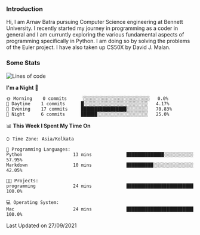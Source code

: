 ### Introduction
Hi, I am Arnav Batra pursuing Computer Science engineering at Bennett University. I recently started my journey in programming as a coder in general and I am curruntly exploring the various fundamental aspects of programming specifically in Python. 
I am doing so by solving the problems of the Euler project. 
I have also taken up CS50X by David J. Malan.

### Some Stats
<!--START_SECTION:waka-->
![Lines of code](https://img.shields.io/badge/From%20Hello%20World%20I%27ve%20Written-249%20lines%20of%20code-blue)

**I'm a Night 🦉** 

```text
🌞 Morning    0 commits      ░░░░░░░░░░░░░░░░░░░░░░░░░   0.0% 
🌆 Daytime    1 commits      █░░░░░░░░░░░░░░░░░░░░░░░░   4.17% 
🌃 Evening    17 commits     █████████████████░░░░░░░░   70.83% 
🌙 Night      6 commits      ██████░░░░░░░░░░░░░░░░░░░   25.0%

```


📊 **This Week I Spent My Time On** 

```text
⌚︎ Time Zone: Asia/Kolkata

💬 Programming Languages: 
Python                   13 mins             ██████████████░░░░░░░░░░░   57.95% 
Markdown                 10 mins             ██████████░░░░░░░░░░░░░░░   42.05%

🐱‍💻 Projects: 
programming              24 mins             █████████████████████████   100.0%

💻 Operating System: 
Mac                      24 mins             █████████████████████████   100.0%

```


 Last Updated on 27/09/2021
<!--END_SECTION:waka-->
